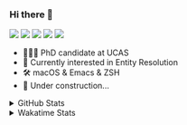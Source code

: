 ### Hi there 👋

[![](https://img.shields.io/badge/-Email-325180?logo=maildotru&logoColor=white&style=flat-square)](mailto:hi@wang.tianshu.me)
[![](https://img.shields.io/badge/-GitHub-black?logo=GitHub&style=flat-square)](https://github.com/tshu-w)
[![](https://img.shields.io/badge/-Telegram-26a5e4?labelColor=fafafa&logo=telegram&style=flat-square)](https://t.me/tshu_w) 
[![](https://img.shields.io/badge/-Twitter-1da1f2?logo=Twitter&logoColor=white&style=flat-square)](https://twitter.com/tshu_w)
[![](https://komarev.com/ghpvc/?username=tshu-w&color=blueviolet&style=flat-square)]()



- 🧑🏻‍🎓 PhD candidate at UCAS
- 🔭 Currently interested in Entity Resolution
- 🛠 macOS & Emacs & ZSH
- 🚧 Under construction...

<details>

<summary>GitHub Stats</summary>

![Tianshu's GitHub stats](https://github-readme-stats.vercel.app/api?username=tshu-w&show_icons=true&theme=buefy&count_private=true)
  
</details>


<details>
  <summary>Wakatime Stats</summary>

  Currently, files accessed by tramp cannot be tracked by wakatime, see https://github.com/wakatime/wakatime-mode/issues/27
  <br>
  
<!--START_SECTION:waka-->
![Code Time](http://img.shields.io/badge/Code%20Time-6%2C356%20hrs%2024%20mins-blue)

**I'm a Night 🦉** 

```text
🌞 Morning                261 commits         ███░░░░░░░░░░░░░░░░░░░░░░   10.03 % 
🌆 Daytime                936 commits         █████████░░░░░░░░░░░░░░░░   35.99 % 
🌃 Evening                1127 commits        ███████████░░░░░░░░░░░░░░   43.33 % 
🌙 Night                  277 commits         ███░░░░░░░░░░░░░░░░░░░░░░   10.65 % 
```
📅 **I'm Most Productive on Tuesday** 

```text
Monday                   439 commits         ████░░░░░░░░░░░░░░░░░░░░░   16.88 % 
Tuesday                  681 commits         ███████░░░░░░░░░░░░░░░░░░   26.18 % 
Wednesday                360 commits         ███░░░░░░░░░░░░░░░░░░░░░░   13.84 % 
Thursday                 161 commits         ██░░░░░░░░░░░░░░░░░░░░░░░   06.19 % 
Friday                   471 commits         █████░░░░░░░░░░░░░░░░░░░░   18.11 % 
Saturday                 327 commits         ███░░░░░░░░░░░░░░░░░░░░░░   12.57 % 
Sunday                   162 commits         ██░░░░░░░░░░░░░░░░░░░░░░░   06.23 % 
```


📊 **This Week I Spent My Time On** 

```text
💬 Programming Languages: 
sh                       27 hrs 22 mins      █████████████████████████   100.00 % 

🔥 Editors: 
Zsh                      27 hrs 22 mins      █████████████████████████   100.00 % 

🐱‍💻 Projects: 
arknet                   16 hrs 37 mins      ███████████████░░░░░░░░░░   60.70 % 
Terminal                 8 hrs 54 mins       ████████░░░░░░░░░░░░░░░░░   32.53 % 
ChatGPT                  1 hr 22 mins        █░░░░░░░░░░░░░░░░░░░░░░░░   05.00 % 
lightning                15 mins             ░░░░░░░░░░░░░░░░░░░░░░░░░   00.93 % 
zsh-snap                 4 mins              ░░░░░░░░░░░░░░░░░░░░░░░░░   00.26 % 

💻 Operating System: 
Linux                    18 hrs 58 mins      █████████████████░░░░░░░░   69.30 % 
Mac                      8 hrs 24 mins       ████████░░░░░░░░░░░░░░░░░   30.70 % 
```

**I Mostly Code in Python** 

```text
Python                   21 repos            ███████████░░░░░░░░░░░░░░   42.86 % 
Emacs Lisp               9 repos             █████░░░░░░░░░░░░░░░░░░░░   18.37 % 
Jupyter Notebook         2 repos             █░░░░░░░░░░░░░░░░░░░░░░░░   04.08 % 
TeX                      2 repos             █░░░░░░░░░░░░░░░░░░░░░░░░   04.08 % 
HTML                     2 repos             █░░░░░░░░░░░░░░░░░░░░░░░░   04.08 % 
```




 Last Updated on 31/03/2023 08:20:18 UTC
<!--END_SECTION:waka-->
</details>
